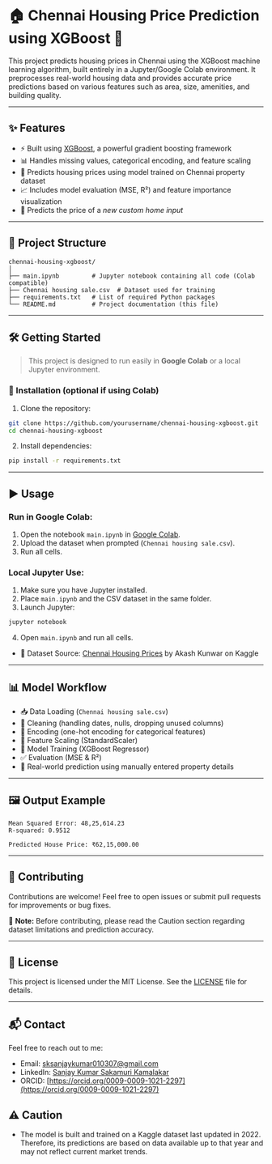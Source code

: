 # 🏠 Chennai Housing Price Prediction using XGBoost 🚀

This project predicts housing prices in Chennai using the XGBoost machine learning algorithm, built entirely in a Jupyter/Google Colab environment. It preprocesses real-world housing data and provides accurate price predictions based on various features such as area, size, amenities, and building quality.

---

## ✨ Features

- ⚡ Built using [XGBoost](https://xgboost.readthedocs.io/en/stable/), a powerful gradient boosting framework  
- 📊 Handles missing values, categorical encoding, and feature scaling  
- 🧠 Predicts housing prices using model trained on Chennai property dataset  
- 📈 Includes model evaluation (MSE, R²) and feature importance visualization  
- 🏡 Predicts the price of a *new custom home input*  

---

## 📁 Project Structure

```
chennai-housing-xgboost/
│
├── main.ipynb         # Jupyter notebook containing all code (Colab compatible)
├── Chennai housing sale.csv  # Dataset used for training
├── requirements.txt   # List of required Python packages
└── README.md          # Project documentation (this file)
```

---

## 🛠️ Getting Started

> This project is designed to run easily in **Google Colab** or a local Jupyter environment.

### 🔧 Installation (optional if using Colab)

1. Clone the repository:
```bash
git clone https://github.com/yourusername/chennai-housing-xgboost.git
cd chennai-housing-xgboost
```

2. Install dependencies:
```bash
pip install -r requirements.txt
```

---

## ▶️ Usage

### Run in Google Colab:
1. Open the notebook `main.ipynb` in [Google Colab](https://colab.research.google.com/).
2. Upload the dataset when prompted (`Chennai housing sale.csv`).
3. Run all cells.

### Local Jupyter Use:
1. Make sure you have Jupyter installed.
2. Place `main.ipynb` and the CSV dataset in the same folder.
3. Launch Jupyter:
```bash
jupyter notebook
```
4. Open `main.ipynb` and run all cells.
- 📂 Dataset Source: [Chennai Housing Prices](https://www.kaggle.com/datasets/kunwarakash/chennai-housing-sales-price) by Akash Kunwar on Kaggle

---

## 📊 Model Workflow

- 📥 Data Loading (`Chennai housing sale.csv`)
- 🧹 Cleaning (handling dates, nulls, dropping unused columns)
- 🔄 Encoding (one-hot encoding for categorical features)
- 📏 Feature Scaling (StandardScaler)
- 🧠 Model Training (XGBoost Regressor)
- ✅ Evaluation (MSE & R²)
- 🔮 Real-world prediction using manually entered property details

---

## 🖼️ Output Example

```
Mean Squared Error: 48,25,614.23
R-squared: 0.9512

Predicted House Price: ₹62,15,000.00
```

---

## 🤝 Contributing

Contributions are welcome! Feel free to open issues or submit pull requests for improvements or bug fixes.

🔔 **Note:** Before contributing, please read the Caution section regarding dataset limitations and prediction accuracy.


---

## 📄 License

This project is licensed under the MIT License. See the [LICENSE](LICENSE) file for details.

---

## 📬 Contact

Feel free to reach out to me:

- Email: [sksanjaykumar010307@gmail.com](mailto:sksanjaykumar010307@gmail)
- LinkedIn: [Sanjay Kumar Sakamuri Kamalakar](www.linkedin.com/in/sanjay-kumar-sakamuri-kamalakar-a67148214)
- ORCID: [https://orcid.org/0009-0009-1021-2297](https://orcid.org/0009-0009-1021-2297)
## ⚠️ Caution 
- The model is built and trained on a Kaggle dataset last updated in 2022. Therefore, its predictions are based on data available up to that year and may not reflect current market trends.
